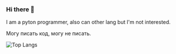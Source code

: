 ### Hi there 👋

I am a pyton programmer, also can other lang but I'm not interested.

Могу писать код, могу не писать.

![Top Langs](https://github-readme-stats.vercel.app/api/top-langs/?username=Kira-sa&layout=compact)


